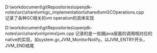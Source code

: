 D:\workdocument\gitRepositories\openjdk-notes\src\share\vm\gc_implementation\shared\vmGCOperations.cpp   
记录了各种GC相关的vm operation的具体实现

D:\workdocument\gitRepositories\openjdk-notes\src\share\vm\prims\jvm.cpp
记录的是一些跟java层面的调用相对应的native的实现，如system.gc,JVM_MonitorNotify。以JVM_ENTRY开头，JVM_END结尾